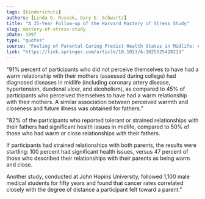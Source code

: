 ```yaml
---
tags: [kinderschutz]
authors: [Linda G. Russek, Gary E. Schwartz]
title: "A 35-Year Follow-up of the Harvard Mastery of Stress Study"
slug: mastery-of-stress-study
pDate: 1997
type: "quotes"
source: "Feeling of Parental Caring Predict Health Status in Midlife: A 35-Year Follow-up of the Harvard Mastery of Stress Study"
link: "https://link.springer.com/article/10.1023/A:1025525428213"
---
```


"91% percent of participants who did not perceive themselves to have had a warm relationship with their mothers (assessed during college) had diagnosed diseases in midlife (including coronary artery disease, hypertension, duodenal ulcer, and alcoholism), as compared to 45% of participants who perceived themselves to have had a warm relationship with their mothers. A similar association between perceived warmth and closeness and future illness was obtained for fathers."

"82% of the participants who reported tolerant or strained relationships with their fathers had significant health issues in midlife, compared to 50% of those who had warm or close relationships with their fathers.

If participants had strained relationships with both parents, the results were startling: 100 percent had significant health issues, versus 47 percent of those who described their relationships with their parents as being warm and close.

Another study, conducted at John Hopins University, followed 1,100 male medical students for fifty years and found that cancer rates correlated closely with the degree of distance a participant felt toward a parent."